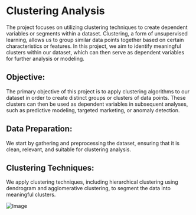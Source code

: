 # Clustering Analysis

The project focuses on utilizing clustering techniques to create dependent variables or segments within a dataset. Clustering, a form of unsupervised learning, allows us to group similar data points together based on certain characteristics or features. In this project, we aim to identify meaningful clusters within our dataset, which can then serve as dependent variables for further analysis or modeling.

## Objective: 

The primary objective of this project is to apply clustering algorithms to our dataset in order to create distinct groups or clusters of data points. These clusters can then be used as dependent variables in subsequent analyses, such as predictive modeling, targeted marketing, or anomaly detection.

## Data Preparation: 
We start by gathering and preprocessing the dataset, ensuring that it is clean, relevant, and suitable for clustering analysis.

## Clustering Techniques: 
We apply clustering techniques, including hierarchical clustering using dendrogram and agglomerative clustering, to segment the data into meaningful clusters.

![Image](https://github.com/suleyman008/Cluster-Analysis/assets/128426161/45617ca4-d212-4a57-a208-902a7b6c461a)
